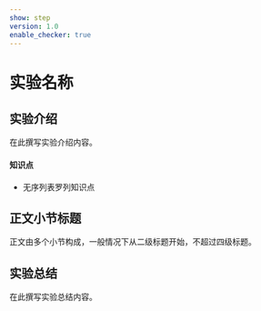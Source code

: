 ```yaml
---
show: step
version: 1.0
enable_checker: true
---
```


# 实验名称

## 实验介绍

在此撰写实验介绍内容。

#### 知识点

- 无序列表罗列知识点

## 正文小节标题

正文由多个小节构成，一般情况下从二级标题开始，不超过四级标题。

## 实验总结

在此撰写实验总结内容。
